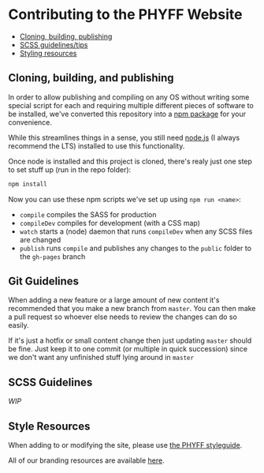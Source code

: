 # Contributing to the PHYFF Website

* [Cloning, building, publishing](#cloning-building-and-publishing)
* [SCSS guidelines/tips](#scss-guidelines)
* [Styling resources](#style-resources)

## Cloning, building, and publishing
In order to allow publishing and compiling on any OS without writing some special script for each and requiring multiple different pieces of software to be installed, we've converted this repository into a [npm package](https://docs.npmjs.com/about-packages-and-modules) for your convenience.

While this streamlines things in a sense, you still need [node.js](https://nodejs.org/en/) (I always recommend the LTS) installed to use this functionality.

Once node is installed and this project is cloned, there's realy just one step to set stuff up (run in the repo folder):
```sh
npm install
```
Now you can use these npm scripts we've set up using `npm run <name>`:
* `compile` compiles the SASS for production
* `compileDev` compiles for development (with a CSS map)
* `watch` starts a (node) daemon that runs `compileDev` when any SCSS files are changed
* `publish` runs `compile` and publishes any changes to the `public` folder to the `gh-pages` branch

## Git Guidelines
When adding a new feature or a large amount of new content it's recommended that you make a new branch from `master`. You can then make a pull request so whoever else needs to review the changes can do so easily.

If it's just a hotfix or small content change then just updating `master` should be fine. Just keep it to one commit (or multiple in quick succession) since we don't want any unfinished stuff lying around in `master`

## SCSS Guidelines
*WIP*

## Style Resources
When adding to or modifying the site, please use [the PHYFF styleguide](https://github.com/phyff/resources/blob/master/styleguide.pdf).

All of our branding resources are available [here](https://github.com/phyff/resources).
